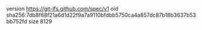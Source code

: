 version https://git-lfs.github.com/spec/v1
oid sha256:7db8f68f21a6d1d22f9a7a9110bfdbb5750ca4a857dc87b18b3637b53bb752fd
size 8129

